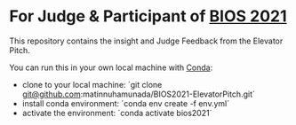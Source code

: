 # For Judge & Participant of [BIOS 2021](https://synbio.id/bios/)
This repository contains the insight and Judge Feedback from the Elevator Pitch.

You can run this in your own local machine with [Conda](https://conda.io/projects/conda/en/latest/index.html):
* clone to your local machine: ´git clone git@github.com:matinnuhamunada/BIOS2021-ElevatorPitch.git´
* install conda environment: ´conda env create -f env.yml´
* activate the environment: ´conda activate bios2021´